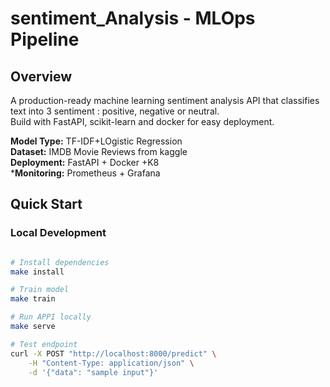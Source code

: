 # sentiment_Analysis - MLOps Pipeline 

## Overview

A production-ready machine learning sentiment analysis API that classifies text into 3 sentiment : positive, negative or neutral.  
Build with FastAPI, scikit-learn and docker for easy deployment.  

**Model Type:** TF-IDF+LOgistic Regression  
**Dataset:** IMDB Movie Reviews from kaggle  
**Deployment:** FastAPI + Docker +K8  
***Monitoring:** Prometheus + Grafana  

## Quick Start


### Local Development
```bash

# Install dependencies
make install

# Train model
make train

# Run APPI locally
make serve

# Test endpoint
curl -X POST "http://localhost:8000/predict" \
    -H "Content-Type: application/json" \
    -d '{"data": "sample input"}'

